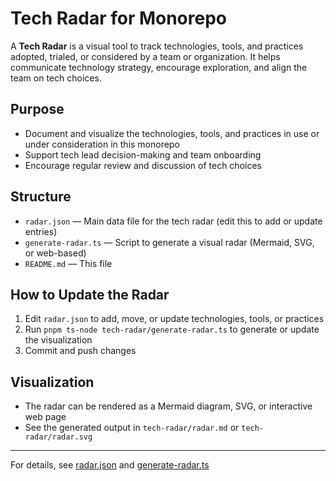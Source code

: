 # Tech Radar for Monorepo

A **Tech Radar** is a visual tool to track technologies, tools, and practices adopted, trialed, or considered by a team or organization. It helps communicate technology strategy, encourage exploration, and align the team on tech choices.

## Purpose
- Document and visualize the technologies, tools, and practices in use or under consideration in this monorepo
- Support tech lead decision-making and team onboarding
- Encourage regular review and discussion of tech choices

## Structure
- `radar.json` — Main data file for the tech radar (edit this to add or update entries)
- `generate-radar.ts` — Script to generate a visual radar (Mermaid, SVG, or web-based)
- `README.md` — This file

## How to Update the Radar
1. Edit `radar.json` to add, move, or update technologies, tools, or practices
2. Run `pnpm ts-node tech-radar/generate-radar.ts` to generate or update the visualization
3. Commit and push changes

## Visualization
- The radar can be rendered as a Mermaid diagram, SVG, or interactive web page
- See the generated output in `tech-radar/radar.md` or `tech-radar/radar.svg`

---

For details, see [radar.json](./radar.json) and [generate-radar.ts](./generate-radar.ts) 